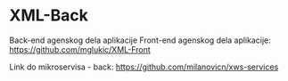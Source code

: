 # XML-Back
Back-end agenskog dela aplikacije
Front-end agenskog dela aplikacije:
https://github.com/mglukic/XML-Front

Link do mikroservisa - back:
https://github.com/milanovicn/xws-services 
